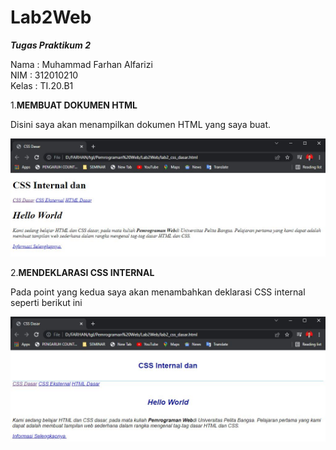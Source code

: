 # Lab2Web
<b>_Tugas Praktikum 2_</b>

Nama    : Muhammad Farhan Alfarizi
<br>
NIM     : 312010210
<br>
Kelas   : TI.20.B1
 <br>

 1.**MEMBUAT DOKUMEN HTML**

 Disini saya akan menampilkan dokumen HTML yang saya buat.
 
![Membuat dokumen HTML](screenshoot/Membuat%20dokumen%20HTML.JPG)

2.**MENDEKLARASI CSS INTERNAL**

Pada point yang kedua saya akan menambahkan deklarasi CSS internal seperti berikut ini

![Mendeklarasi CSS Internal](screenshoot/mendeklarasicssinternal.JPG)
